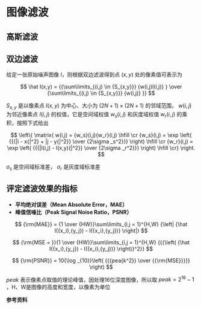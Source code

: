 # 图像滤波

## 高斯滤波

## 双边滤波

给定一张原始噪声图像 $I$，则根据双边滤波得到点 ${(x,y)}$ 处的像素值可表示为

$$
\hat I(x,y) = {{\sum\limits_{(i,j) \in {S_{x,y}}} {w(i,j)I(i,j)} } \over {\sum\limits_{(i,j) \in {S_{x,y}}} {w(i,j)} }}
$$

 ${S_{x,y}}$ 是以像素点 ${I(x,y)}$ 为中心、大小为 $\left( {2N + 1} \right) \times \left( {2N + 1} \right)$ 的邻域范围， $w(i,j)$ 为邻近像素点 $I(i,j)$ 的权值，它是空间域权值 ${w_s}(i,j)$ 和灰度域权值 ${w_r}(i,j)$ 的乘积，按照下式给出

$$
\left\{ \matrix{
  w(i,j) = {w_s}(i,j){w_r}(i,j) \hfill \cr 
  {w_s}(i,j) = \exp \left( {{{|i - x{|^2} + |j - y{|^2}} \over {2\sigma _s^2}}} \right) \hfill \cr 
  {w_r}(i,j) = \exp \left( {{{|I(i,j) - I(x,y){|^2}} \over {2\sigma _r^2}}} \right) \hfill \cr}  \right.
$$

${\sigma _s}$ 是空间域标准差， ${\sigma _r}$ 是灰度域标准差

## 评定滤波效果的指标

- **平均绝对误差（Mean Absolute Error，MAE）**
- **峰值信噪比（Peak Signal Noise Ratio，PSNR）**

$$
{\rm{MAE}} = {1 \over {HW}}\sum\limits_{i,j = 1}^{H,W} {\left| {\hat I({x_i},{y_j}) - I({x_i},{y_j})} \right|}
$$

$$
{\rm{MSE = }}{1 \over {HW}}\sum\limits_{i,j = 1}^{H,W} {{{\left( {\hat I({x_i},{y_j}) - I({x_i},{y_j})} \right)}^2}}
$$

$$
{\rm{PSNR}} = 10{\log _{10}}\left( {{{pea{k^2}} \over {{\rm{MSE}}}}} \right)
$$

$peak$ 表示像素点取值的理论峰值，因处理16位深度图像，所以取 $peak = {2^{16}} - 1$ ，H、W是图像的高度和宽度，以像素为单位



**参考资料**

